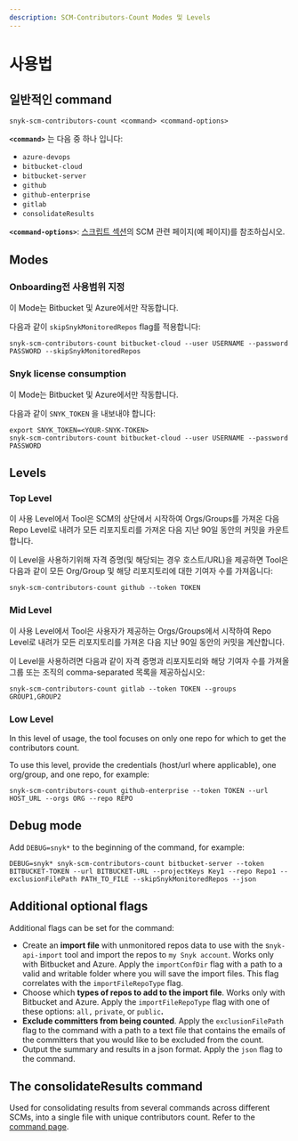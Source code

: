 ```yaml
---
description: SCM-Contributors-Count Modes 및 Levels
---
```


# 사용법

## 일반적인 command

```
snyk-scm-contributors-count <command> <command-options>
```

**`<command>`** 는 다음 중 하나 입니다:

* `azure-devops`
* `bitbucket-cloud`
* `bitbucket-server`
* `github`
* `github-enterprise`
* `gitlab`
* `consolidateResults`

**`<command-options>`**: [스크립트 섹션](the-scripts/)의 SCM 관련 페이지(예 페이지)를 참조하십시오.

## Modes

### Onboarding전 사용범위 지정

이 Mode는 Bitbucket 및 Azure에서만 작동합니다.

다음과 같이 `skipSnykMonitoredRepos` flag를 적용합니다:

```
snyk-scm-contributors-count bitbucket-cloud --user USERNAME --password PASSWORD --skipSnykMonitoredRepos
```

### Snyk license consumption

이 Mode는 Bitbucket 및 Azure에서만 작동합니다.

다음과 같이 `SNYK_TOKEN` 을 내보내야 합니다:

```
export SNYK_TOKEN=<YOUR-SNYK-TOKEN>
snyk-scm-contributors-count bitbucket-cloud --user USERNAME --password PASSWORD
```

## Levels

### Top Level

이 사용 Level에서 Tool은 SCM의 상단에서 시작하여 Orgs/Groups를 가져온 다음 Repo Level로 내려가 모든 리포지토리를 가져온 다음 지난 90일 동안의 커밋을 카운트합니다.

이 Level을 사용하기위해 자격 증명(및 해당되는 경우 호스트/URL)을 제공하면 Tool은 다음과 같이 모든 Org/Group 및 해당 리포지토리에 대한 기여자 수를 가져옵니다:

```
snyk-scm-contributors-count github --token TOKEN
```

### Mid Level

이 사용 Level에서 Tool은 사용자가 제공하는 Orgs/Groups에서 시작하여 Repo Level로 내려가 모든 리포지토리를 가져온 다음 지난 90일 동안의 커밋을 계산합니다.

이 Level을 사용하려면 다음과 같이 자격 증명과 리포지토리와 해당 기여자 수를 가져올 그룹 또는 조직의 comma-separated 목록을 제공하십시오:

```
snyk-scm-contributors-count gitlab --token TOKEN --groups GROUP1,GROUP2
```

### Low Level

In this level of usage, the tool focuses on only one repo for which to get the contributors count.

To use this level, provide the credentials (host/url where applicable), one org/group, and one repo, for example:

```
snyk-scm-contributors-count github-enterprise --token TOKEN --url HOST_URL --orgs ORG --repo REPO
```

## Debug mode

Add `DEBUG=snyk*` to the beginning of the command, for example:

```
DEBUG=snyk* snyk-scm-contributors-count bitbucket-server --token BITBUCKET-TOKEN --url BITBUCKET-URL --projectKeys Key1 --repo Repo1 --exclusionFilePath PATH_TO_FILE --skipSnykMonitoredRepos --json
```

## Additional optional flags

Additional flags can be set for the command:

* Create an **import file** with unmonitored repos data to use with the s`nyk-api-import` tool and import the repos to `my Snyk account`. Works only with Bitbucket and Azure. Apply the `importConfDir` flag with a path to a valid and writable folder where you will save the import files. This flag correlates with the `importFileRepoType` flag.
* Choose which **types of repos to add to the import file**. Works only with Bitbucket and Azure. Apply the `importFileRepoType` flag with one of these options: `all,` `private`, or `public`**.**
* **Exclude committers from being counted**. Apply the `exclusionFilePath` flag to the command with a path to a text file that contains the emails of the committers that you would like to be excluded from the count.
* Output the summary and results in a json format. Apply the `json` flag to the command.

## The consolidateResults command

Used for consolidating results from several commands across different SCMs, into a single file with unique contributors count. Refer to the [command page](consolidate-results.md).
